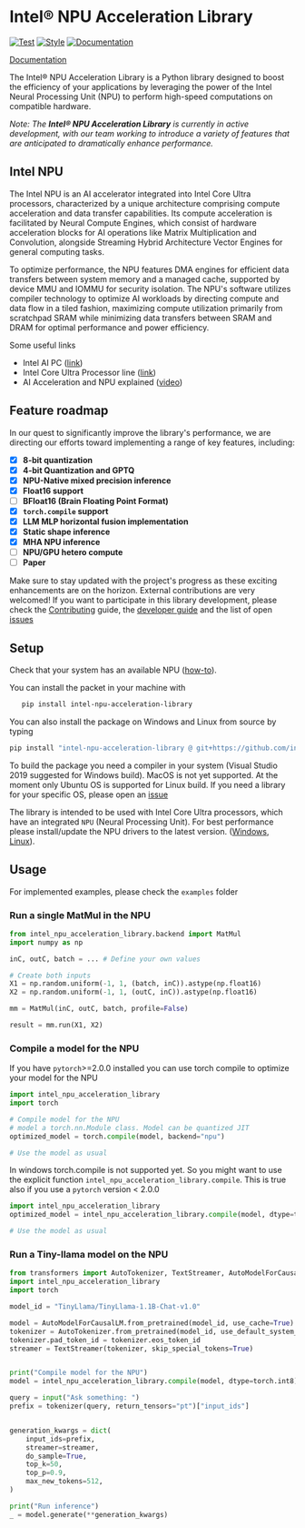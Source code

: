 # Intel® NPU Acceleration Library

[![Test](https://github.com/intel/intel-npu-acceleration-library/actions/workflows/test.yml/badge.svg)](https://github.com/intel/intel-npu-acceleration-library/actions/workflows/test.yml) [![Style](https://github.com/intel/intel-npu-acceleration-library/actions/workflows/style.yml/badge.svg)](https://github.com/intel/intel-npu-acceleration-library/actions/workflows/style.yml) [![Documentation](https://github.com/intel/intel-npu-acceleration-library/actions/workflows/documentation.yml/badge.svg)](https://github.com/intel/intel-npu-acceleration-library/actions/workflows/documentation.yml)

[Documentation](https://intel.github.io/intel-npu-acceleration-library/)

The Intel® NPU Acceleration Library is a Python library designed to boost the efficiency of your applications by leveraging the power of the Intel Neural Processing Unit (NPU) to perform high-speed computations on compatible hardware.

_Note: The **Intel® NPU Acceleration Library** is currently in active development, with our team  working to introduce a variety of features that are anticipated to dramatically enhance performance._

## Intel NPU

The Intel NPU is an AI accelerator integrated into Intel Core Ultra processors, characterized by a unique architecture comprising compute acceleration and data transfer capabilities. Its compute acceleration is facilitated by Neural Compute Engines, which consist of hardware acceleration blocks for AI operations like Matrix Multiplication and Convolution, alongside Streaming Hybrid Architecture Vector Engines for general computing tasks.

To optimize performance, the NPU features DMA engines for efficient data transfers between system memory and a managed cache, supported by device MMU and IOMMU for security isolation. The NPU's software utilizes compiler technology to optimize AI workloads by directing compute and data flow in a tiled fashion, maximizing compute utilization primarily from scratchpad SRAM while minimizing data transfers between SRAM and DRAM for optimal performance and power efficiency.

Some useful links

- Intel AI PC ([link](https://www.intel.com/content/www/us/en/products/docs/processors/core-ultra/ai-pc.html?wapkw=NPU))
- Intel Core Ultra Processor line ([link](https://www.intel.com/content/www/us/en/products/docs/processors/core-ultra/core-ultra-series-1-product-brief.html?wapkw=NPU))
- AI Acceleration and NPU explained ([video](https://www.youtube.com/watch?v=QSzNoX0qplE))

## Feature roadmap

In our quest to significantly improve the library's performance, we are directing our efforts toward implementing a range of key features, including:

- [x] **8-bit quantization**
- [x] **4-bit Quantization and GPTQ**
- [x] **NPU-Native mixed precision inference**
- [x] **Float16 support**
- [ ] **BFloat16 (Brain Floating Point Format)**
- [x] **`torch.compile` support**
- [x] **LLM MLP horizontal fusion implementation**
- [x] **Static shape inference**
- [x] **MHA NPU inference**
- [ ] **NPU/GPU hetero compute**
- [ ] **Paper**

Make sure to stay updated with the project's progress as these exciting enhancements are on the horizon. External contributions are very welcomed! If you want to participate in this library development, please check the [Contributing](CONTRIBUTING.md) guide, the [developer guide](https://intel.github.io/intel-npu-acceleration-library/developer.html) and the list of open [issues](https://github.com/intel/intel-npu-acceleration-library/issues)

## Setup

Check that your system has an available NPU ([how-to](https://www.intel.com/content/www/us/en/support/articles/000097597/processors.html)).

You can install the packet in your machine with

```bash
   pip install intel-npu-acceleration-library
```

You can also install the package on Windows and Linux from source by typing

```bash
pip install "intel-npu-acceleration-library @ git+https://github.com/intel/intel-npu-acceleration-library.git"
```

To build the package you need a compiler in your system (Visual Studio 2019 suggested for Windows build). MacOS is not yet supported. At the moment only Ubuntu OS is supported for Linux build. If you need a library for your specific OS, please open an [issue](https://github.com/intel/intel-npu-acceleration-library/issues)

The library is intended to be used with Intel Core Ultra processors, which have an integrated `NPU` (Neural Processing Unit). For best performance please install/update the NPU drivers to the latest version. ([Windows](https://www.intel.com/content/www/us/en/download/794734/intel-npu-driver-windows.html), [Linux](https://github.com/intel/linux-npu-driver)).

## Usage

For implemented examples, please check the `examples` folder

### Run a single MatMul in the NPU

```python
from intel_npu_acceleration_library.backend import MatMul
import numpy as np

inC, outC, batch = ... # Define your own values

# Create both inputs
X1 = np.random.uniform(-1, 1, (batch, inC)).astype(np.float16)
X2 = np.random.uniform(-1, 1, (outC, inC)).astype(np.float16)

mm = MatMul(inC, outC, batch, profile=False)

result = mm.run(X1, X2)

```

### Compile a model for the NPU

If you have `pytorch`>=2.0.0 installed you can use torch compile to optimize your model for the NPU

```python
import intel_npu_acceleration_library
import torch

# Compile model for the NPU
# model a torch.nn.Module class. Model can be quantized JIT
optimized_model = torch.compile(model, backend="npu")

# Use the model as usual

```

In windows torch.compile is not supported yet. So you might want to use the explicit function `intel_npu_acceleration_library.compile`. This is true also if you use a `pytorch` version < 2.0.0

```python
import intel_npu_acceleration_library
optimized_model = intel_npu_acceleration_library.compile(model, dtype=torch.int8)

# Use the model as usual

```

### Run a Tiny-llama model on the NPU

```python
from transformers import AutoTokenizer, TextStreamer, AutoModelForCausalLM
import intel_npu_acceleration_library
import torch

model_id = "TinyLlama/TinyLlama-1.1B-Chat-v1.0"

model = AutoModelForCausalLM.from_pretrained(model_id, use_cache=True).eval()
tokenizer = AutoTokenizer.from_pretrained(model_id, use_default_system_prompt=True)
tokenizer.pad_token_id = tokenizer.eos_token_id
streamer = TextStreamer(tokenizer, skip_special_tokens=True)


print("Compile model for the NPU")
model = intel_npu_acceleration_library.compile(model, dtype=torch.int8)

query = input("Ask something: ")
prefix = tokenizer(query, return_tensors="pt")["input_ids"]


generation_kwargs = dict(
    input_ids=prefix,
    streamer=streamer,
    do_sample=True,
    top_k=50,
    top_p=0.9,
    max_new_tokens=512,
)

print("Run inference")
_ = model.generate(**generation_kwargs)

```
